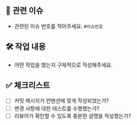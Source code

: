 ## 🔗 관련 이슈

- 관련된 이슈 번호를 적어주세요: `#이슈번호`

## 🛠 작업 내용

- 어떤 작업을 했는지 구체적으로 작성해주세요.

## ✅ 체크리스트

- [ ] 커밋 메시지가 컨벤션에 맞게 작성되었는가?
- [ ] 변경 사항에 대한 테스트를 수행했는가?
- [ ] 리뷰어가 확인할 수 있도록 충분한 설명을 작성했는가?
